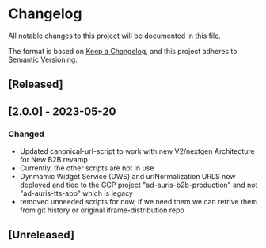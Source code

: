 # Changelog

All notable changes to this project will be documented in this file.

The format is based on [Keep a Changelog](https://keepachangelog.com/en/1.0.0/),
and this project adheres to [Semantic Versioning](https://semver.org/spec/v2.0.0.html).

## [Released]

## [2.0.0] - 2023-05-20

### Changed
- Updated canonical-url-script to work with new V2/nextgen Architecture for New B2B revamp
- Currently, the other scripts are not in use
- Dynmamic Widget Service (DWS) and urlNormalization URLS now deployed and tied to the GCP project "ad-auris-b2b-production" and not "ad-auris-tts-app" which is legacy
- removed unneeded scripts for now, if we need them we can retrive them from git history or original iframe-distribution repo


## [Unreleased]
